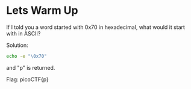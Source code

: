 # Lets Warm Up

If I told you a word started with 0x70 in hexadecimal, what would it start with in ASCII? 

Solution: 

```bash
echo -e "\0x70" 
``` 

and "p" is returned. 

Flag: picoCTF{p}